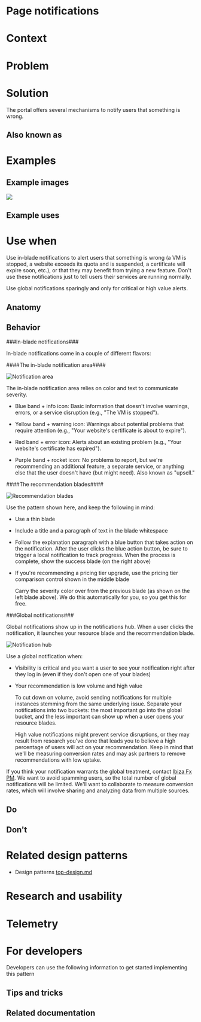 <!-- This is the template to use when creating a new design pattern document -->
# Page notifications
<!-- Fill in the name above and then write a short description of the design pattern.  For example
"Forms are the manner in which we gather and validate user input."
-->

# Context
<!-- Short description of the context.  For example, "Users input information when managing Azure resources." -->

# Problem
<!-- Short description of the problem.  For example, 
"Users need to input information to create, deploy and configure resources."
-->

# Solution
The portal offers several mechanisms to notify users that something is wrong.


## Also known as
<!-- Bulleted list of other terms used to describe the solution, if any -->

# Examples

## Example images
<!-- Include example image of the solution in the portal -->
<div style="max-width:800px">
<img alttext="Example image" src="../media/<folder>/<image_name>.png"  />
</div>

## Example uses
<!-- Descriptions and ideally deep links into the portal for running examples -->

# Use when
<!-- Description of when to use this solution.  For example "User is creating a resource" -->
Use in-blade notifications to alert users that something is wrong (a VM is stopped, a website exceeds its quota and is suspended, a certificate will expire soon, etc.), or that they may benefit from trying a new feature. Don't use these notifications just to tell users their services are running normally. 

Use global notifications sparingly and only for critical or high value alerts.

## Anatomy
<!-- Image demonstrating the solution with numerical callouts to the solution components.
     Bulleted list of the callouts with explanations of each
-->

## Behavior
<!-- Description of overall behavior -->

###In-blade notifications###

In-blade notifications come in a couple of different flavors:

####The in-blade notification area####

![Notification area][notification_area]

The in-blade notification area relies on color and text to communicate severity.

- Blue band + info icon: Basic information that doesn't involve warnings, errors, or a service disruption (e.g., "The VM is stopped"). 

- Yellow band + warning icon: Warnings about potential problems that require attention (e.g., "Your website's certificate is about to expire").

- Red band + error icon: Alerts about an existing problem (e.g., "Your website's certificate has expired").

- Purple band + rocket icon: No problems to report, but we're recommending an additional feature, a separate service, or anything else that the user doesn't have (but might need). Also known as "upsell."

####The recommendation blades####

![Recommendation blades][recco_blades]

Use the pattern shown here, and keep the following in mind:

- Use a thin blade
- Include a title and a paragraph of text in the blade whitespace
- Follow the explanation paragraph with a blue button that takes action on the notification. After the user clicks the blue action button, be sure to trigger a local notification to track progress. When the process is complete, show the success blade (on the right above) 
- If you're recommending a pricing tier upgrade, use the pricing tier comparison control shown in the middle blade

	Carry the severity color over from the previous blade (as shown on the left blade above). We do this automatically for you, so you get this for free.

###Global notifications###

Global notifications show up in the notifications hub. When a user clicks the notification, it launches your resource blade and the recommendation blade.

![Notification hub][notification_hub]
 
Use a global notification when:

- Visibility is critical and you want a user to see your notification right after they log in (even if they don't open one of your blades)
- Your recommendation is low volume and high value

	To cut down on volume, avoid sending notifications for multiple instances stemming from the same underlying issue. Separate your notifications into two buckets: the most important go into the global bucket, and the less important can show up when a user opens your resource blades.

	High value notifications might prevent service disruptions, or they may result from research you've done that leads you to believe a high percentage of users will act on your recommendation. Keep in mind that we'll be measuring conversion rates and may ask partners to remove recommendations with low uptake.

If you think your notification warrants the global treatment, contact [Ibiza Fx PM](mailto:ibizafxpm@microsoft.com). We want to avoid spamming users, so the total number of global notifications will be limited. We'll want to collaborate to measure conversion rates, which will involve sharing and analyzing data from multiple sources. 

## Do
<!-- Bulleted list of reminders for best practices-->

## Don't 
<!-- Bulleted list of things to avoid -->

# Related design patterns
<!-- Links to related design patterns.  Always include the link to the readme -->
* Design patterns [top-design.md](top-design.md)

# Research and usability
<!-- Links to the research for the solution -->

# Telemetry
<!-- Links to portal telemetry showing the solution usage -->

# For developers
Developers can use the following information to get started implementing this pattern

## Tips and tricks
<!-- Bulleted list of tips and tricks for developers -->

## Related documentation
<!-- Links to related developer docs -->


[notification_area]: ../media/design-patterns-page-notifications/in-blade-notification.png
[recco_blades]: ../media/design-patterns-page-notifications/recco_blades.png
[notification_hub]: ../media/design-patterns-page-notifications/notification_topbar.png


